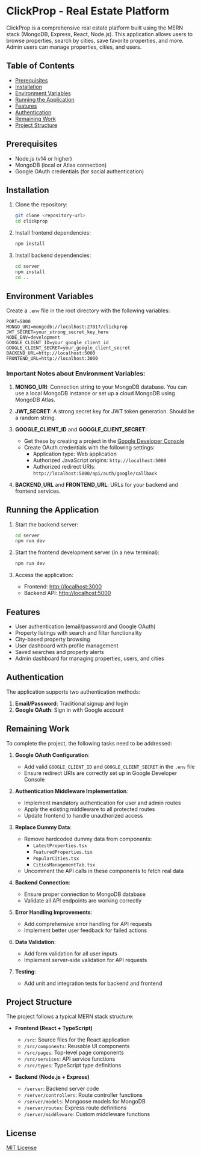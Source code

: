 
# ClickProp - Real Estate Platform

ClickProp is a comprehensive real estate platform built using the MERN stack (MongoDB, Express, React, Node.js). This application allows users to browse properties, search by cities, save favorite properties, and more. Admin users can manage properties, cities, and users.

## Table of Contents

- [Prerequisites](#prerequisites)
- [Installation](#installation)
- [Environment Variables](#environment-variables)
- [Running the Application](#running-the-application)
- [Features](#features)
- [Authentication](#authentication)
- [Remaining Work](#remaining-work)
- [Project Structure](#project-structure)

## Prerequisites

- Node.js (v14 or higher)
- MongoDB (local or Atlas connection)
- Google OAuth credentials (for social authentication)

## Installation

1. Clone the repository:
   ```bash
   git clone <repository-url>
   cd clickprop
   ```

2. Install frontend dependencies:
   ```bash
   npm install
   ```

3. Install backend dependencies:
   ```bash
   cd server
   npm install
   cd ..
   ```

## Environment Variables

Create a `.env` file in the root directory with the following variables:

```
PORT=5000
MONGO_URI=mongodb://localhost:27017/clickprop
JWT_SECRET=your_strong_secret_key_here
NODE_ENV=development
GOOGLE_CLIENT_ID=your_google_client_id
GOOGLE_CLIENT_SECRET=your_google_client_secret
BACKEND_URL=http://localhost:5000
FRONTEND_URL=http://localhost:3000
```

### Important Notes about Environment Variables:

1. **MONGO_URI**: Connection string to your MongoDB database. You can use a local MongoDB instance or set up a cloud MongoDB using MongoDB Atlas.

2. **JWT_SECRET**: A strong secret key for JWT token generation. Should be a random string.

3. **GOOGLE_CLIENT_ID** and **GOOGLE_CLIENT_SECRET**: 
   - Get these by creating a project in the [Google Developer Console](https://console.developers.google.com/)
   - Create OAuth credentials with the following settings:
     - Application type: Web application
     - Authorized JavaScript origins: `http://localhost:5000`
     - Authorized redirect URIs: `http://localhost:5000/api/auth/google/callback`

4. **BACKEND_URL** and **FRONTEND_URL**: URLs for your backend and frontend services.

## Running the Application

1. Start the backend server:
   ```bash
   cd server
   npm run dev
   ```

2. Start the frontend development server (in a new terminal):
   ```bash
   npm run dev
   ```

3. Access the application:
   - Frontend: [http://localhost:3000](http://localhost:3000)
   - Backend API: [http://localhost:5000](http://localhost:5000)

## Features

- User authentication (email/password and Google OAuth)
- Property listings with search and filter functionality
- City-based property browsing
- User dashboard with profile management
- Saved searches and property alerts
- Admin dashboard for managing properties, users, and cities

## Authentication

The application supports two authentication methods:
1. **Email/Password**: Traditional signup and login
2. **Google OAuth**: Sign in with Google account

## Remaining Work

To complete the project, the following tasks need to be addressed:

1. **Google OAuth Configuration**:
   - Add valid `GOOGLE_CLIENT_ID` and `GOOGLE_CLIENT_SECRET` in the `.env` file
   - Ensure redirect URIs are correctly set up in Google Developer Console

2. **Authentication Middleware Implementation**:
   - Implement mandatory authentication for user and admin routes
   - Apply the existing middleware to all protected routes
   - Update frontend to handle unauthorized access

3. **Replace Dummy Data**:
   - Remove hardcoded dummy data from components:
     - `LatestProperties.tsx`
     - `FeaturedProperties.tsx`
     - `PopularCities.tsx`
     - `CitiesManagementTab.tsx`
   - Uncomment the API calls in these components to fetch real data

4. **Backend Connection**:
   - Ensure proper connection to MongoDB database
   - Validate all API endpoints are working correctly

5. **Error Handling Improvements**:
   - Add comprehensive error handling for API requests
   - Implement better user feedback for failed actions

6. **Data Validation**:
   - Add form validation for all user inputs
   - Implement server-side validation for API requests

7. **Testing**:
   - Add unit and integration tests for backend and frontend

## Project Structure

The project follows a typical MERN stack structure:

- **Frontend (React + TypeScript)**
  - `/src`: Source files for the React application
  - `/src/components`: Reusable UI components
  - `/src/pages`: Top-level page components
  - `/src/services`: API service functions
  - `/src/types`: TypeScript type definitions

- **Backend (Node.js + Express)**
  - `/server`: Backend server code
  - `/server/controllers`: Route controller functions
  - `/server/models`: Mongoose models for MongoDB
  - `/server/routes`: Express route definitions
  - `/server/middleware`: Custom middleware functions

## License

[MIT License](LICENSE)
